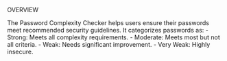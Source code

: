 OVERVIEW

The Password Complexity Checker helps users ensure their passwords meet recommended security guidelines. It categorizes passwords as:
	  - Strong: Meets all complexity requirements. 
    - Moderate: Meets most but not all criteria.
    - Weak: Needs significant improvement.
	  - Very Weak: Highly insecure.
